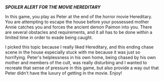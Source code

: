 ***SPOILER ALERT FOR THE MOVIE HEREDITARY***

In this game, you play as Peter at the end of the horror movie Hereditary. You are attempting to escape the house before your possessed mother Annie catches you and forces the ancient demon Paimon into you. There are several obstacles and requirements, and it all has to be done within a limited time in order to evade being caught.

I picked this topic because I really liked Hereditary, and this ending chase scene in the house especially stuck with me because it was just so horrifying. Peter's helplessness in his own home, being chased by his own mother and members of the cult, was really disturbing and I wanted to recreate that sense of pressure in this game, but also provide a way out that Peter didn't have the luxury of getting in the movie. Enjoy!